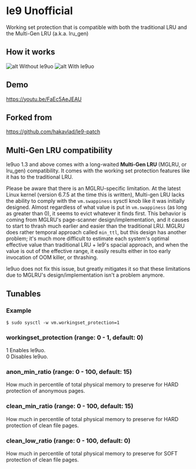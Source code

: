 # le9 Unofficial

Working set protection that is compatible with both the traditional LRU and the Multi-Gen LRU (a.k.a. lru_gen)

## How it works

![alt Without le9uo](https://raw.githubusercontent.com/firelzrd/le9uo/main/without-le9uo.png)
![alt With le9uo](https://raw.githubusercontent.com/firelzrd/le9uo/main/with-le9uo.png)  

## Demo

https://youtu.be/FaEc5AeJEAU

## Forked from

https://github.com/hakavlad/le9-patch

## Multi-Gen LRU compatibility
le9uo 1.3 and above comes with a long-waited **Multi-Gen LRU** (MGLRU, or lru_gen) compatibility.
It comes with the working set protection features like it has to the traditional LRU.

Please be aware that there is an MGLRU-specific limitation.
At the latest Linux kernel (version 6.7.5 at the time this is written), Multi-gen LRU lacks the ability to comply with the `vm.swappiness` sysctl knob like it was initially designed.
Almost regardless of what value is put in `vm.swappiness` (as long as greater than 0), it seems to evict whatever it finds first.
This behavior is coming from MGLRU's page-scanner design/implementation, and it causes to start to thrash much earlier and easier than the traditional LRU.
MGLRU does rather temporal approach called `min_ttl`, but this design has another problem; it's much more difficult to estimate each system's optimal effective value than traditional LRU + le9's spacial approach, and when the value is out of the effective range, it easily results either in too early invocation of OOM killer, or thrashing.

le9uo does not fix this issue, but greatly mitigates it so that these limitations due to MGLRU's design/implementation isn't a problem anymore.

## Tunables

### Example
`$ sudo sysctl -w vm.workingset_protection=1`

### workingset_protection (range: 0 - 1, default: 0)

1 Enables le9uo.  
0 Disables le9uo.

### anon_min_ratio (range: 0 - 100, default: 15)

How much in percentile of total physical memory to preserve for HARD protection of anonymous pages.

### clean_min_ratio (range: 0 - 100, default: 15)

How much in percentile of total physical memory to preserve for HARD protection of clean file pages.

### clean_low_ratio (range: 0 - 100, default: 0)

How much in percentile of total physical memory to preserve for SOFT protection of clean file pages.

